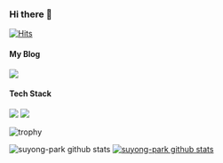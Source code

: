 ### Hi there 👋

[![Hits](https://hits.seeyoufarm.com/api/count/incr/badge.svg?url=https%3A%2F%2Fgithub.com%2Fsuyong-park&count_bg=%2379C83D&title_bg=%23555555&icon=github.svg&icon_color=%23E7E7E7&title=visitor&edge_flat=false)](https://hits.seeyoufarm.com)

#### My Blog
<img src="https://img.shields.io/badge/velog-20C997?style=for-the-badge&logo=Velog&logoColor=black">

#### Tech Stack
<img src="https://img.shields.io/badge/Kotlin-7F52FF?style=for-the-badge&logo=Kotlin&logoColor=black">
<img src="https://img.shields.io/badge/Android-3DDC84?style=for-the-badge&logo=Android&logoColor=black">

![trophy](https://github-profile-trophy.vercel.app/?username=suyong-park)

![suyong-park github stats](https://github-readme-stats.vercel.app/api?username=suyong-park&show_icons=true)
[![suyong-park github stats](https://github-readme-stats.vercel.app/api/top-langs/?username=suyong-park&show_icons=true&hide_border=true&title_color=004386&icon_color=004386&layout=compact)](https://github.com/suyong-park)

<!--
**suyong-park/suyong-park** is a ✨ _special_ ✨ repository because its `README.md` (this file) appears on your GitHub profile.

Here are some ideas to get you started:

- 🔭 I’m currently working on ...
- 🌱 I’m currently learning ...
- 👯 I’m looking to collaborate on ...
- 🤔 I’m looking for help with ...
- 💬 Ask me about ...
- 📫 How to reach me: ...
- 😄 Pronouns: ...
- ⚡ Fun fact: ...
-->
